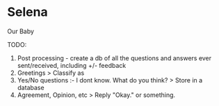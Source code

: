 Selena
======

Our Baby


TODO:

1) Post processing - create a db of all the questions and answers ever sent/received, including +/- feedback
2) Greetings > Classify as 
3) Yes/No questions :- I dont know. What do you think? > Store in a database
4) Agreement, Opinion, etc > Reply "Okay." or something.
